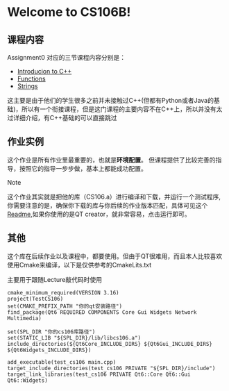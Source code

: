 # Welcome to CS106B!

## 课程内容
Assignment0 对应的三节课程内容分别是：
- [Introducion to C++](https://www.youtube.com/watch?v=FIroM06V2MA&list=PL-h0BZdG_K4kAmsfvAik-Za826pNbQd0d&index=1&pp=iAQB)
- [Functions](https://www.youtube.com/watch?v=FIroM06V2MA&list=PL-h0BZdG_K4kAmsfvAik-Za826pNbQd0d&index=1&pp=iAQB)
- [Strings](https://www.youtube.com/watch?v=Gc6Gwk42vR4&list=PL-h0BZdG_K4kAmsfvAik-Za826pNbQd0d&index=3&pp=iAQB)

这主要是由于他们的学生很多之前并未接触过C++(但都有Python或者Java的基础)，所以有一个衔接课程，但是这门课程的主要内容不在C++上，所以并没有太过详细介绍，有C++基础的可以直接跳过

## 作业实例
这个作业是所有作业里最重要的，也就是**环境配置**。
但课程提供了比较完善的指导，按照它的指导一步步做，基本上都能成功配置。
>[!NOTE] 
>这个作业其实就是把他的库（CS106.a）进行编译和下载，并运行一个测试程序,你需要注意的是，确保你下载的库与你后续的作业版本匹配，具体可见这个[Readme](https://github.com/Andy-xiaokang/CS106B/blob/master/README.md#postscript),如果你使用的是QT creator，就非常容易，点击运行即可。

## 其他
这个库在后续作业以及课程中，都要使用。但由于QT很难用，而且本人比较喜欢使用Cmake来编译，以下是仅供参考的CmakeLits.txt

主要用于跟随Lecture敲代码时使用

``` Cmake{3,6}
cmake_minimum_required(VERSION 3.16)
project(TestCS106)
set(CMAKE_PREFIX_PATH "你的qt安装路径")
find_package(Qt6 REQUIRED COMPONENTS Core Gui Widgets Network Multimedia)

set(SPL_DIR "你的cs106库路径")
set(STATIC_LIB "${SPL_DIR}/lib/libcs106.a")
include_directories(${Qt6Core_INCLUDE_DIRS} ${Qt6Gui_INCLUDE_DIRS} ${Qt6Widgets_INCLUDE_DIRS})

add_executable(test_cs106 main.cpp)
target_include_directories(test_cs106 PRIVATE "${SPL_DIR}/include")
target_link_libraries(test_cs106 PRIVATE Qt6::Core Qt6::Gui Qt6::Widgets)

```